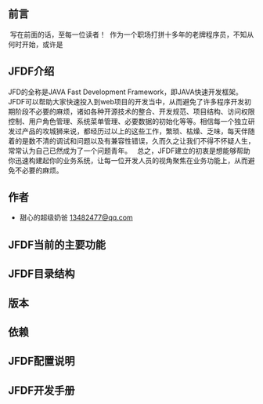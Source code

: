 ## 前言
  写在前面的话，至每一位读者！
  作为一个职场打拼十多年的老牌程序员，不知从何时开始，或许是

## JFDF介绍
  JFD的全称是JAVA Fast Development Framework，即JAVA快速开发框架。
  JFDF可以帮助大家快速投入到web项目的开发当中，从而避免了许多程序开发初期阶段不必要的麻烦，诸如各种开源技术的整合、开发规范、项目结构、访问权限控制、用户角色管理、系统菜单管理、必要数据的初始化等等。相信每一个独立研发过产品的攻城狮来说，都经历过以上的这些工作，繁琐、枯燥、乏味，每天伴随着的是数不清的调试和问题以及有兼容性错误，久而久之让我们不得不怀疑人生，常常认为自己已然成为了一个问题青年。
   总之，JFDF建立的初衷是想能够帮助你迅速构建起你的业务系统，让每一位开发人员的视角聚焦在业务功能上，从而避免不必要的麻烦。

## 作者

* 甜心的超级奶爸 13482477@qq.com

## JFDF当前的主要功能

## JFDF目录结构

## 版本

## 依赖

## JFDF配置说明

## JFDF开发手册
